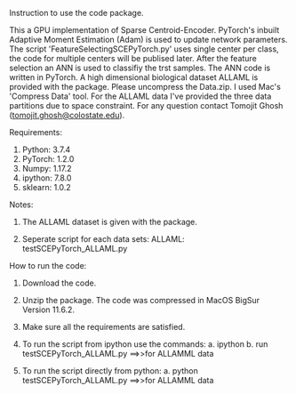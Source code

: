 Instruction to use the code package.

This a GPU implementation of Sparse Centroid-Encoder. PyTorch's inbuilt Adaptive Moment Estimation (Adam)
is used to update network parameters. The script 'FeatureSelectingSCEPyTorch.py' uses single center
per class, the code for multiple centers will be publised later. After the feature
selection an ANN is used to classifiy the trst samples. The ANN code is written in PyTorch.
A high dimensional biological dataset ALLAML is provided with the package.
Please uncompress the Data.zip. I used Mac's 'Compress Data' tool. For
the ALLAML data I've provided the three data partitions due to space constraint.
For any question contact Tomojit Ghosh (tomojit.ghosh@colostate.edu).


Requirements:
1. Python: 3.7.4
2. PyTorch: 1.2.0
3. Numpy: 1.17.2
4. ipython: 7.8.0
5. sklearn: 1.0.2


Notes: 
1. The ALLAML dataset is given with the package.

2. Seperate script for each data sets:
		ALLAML: testSCEPyTorch_ALLAML.py

How to run the code:
1. Download the code.

2. Unzip the package. The code was compressed in MacOS BigSur Version 11.6.2.

3. Make sure all the requirements are satisfied.

4. To run the script from ipython use the commands:
    a. ipython
	b. run testSCEPyTorch_ALLAML.py ==>>for ALLAMML data

5. To run the script directly from python:
    a. python testSCEPyTorch_ALLAML.py ==>>for ALLAMML data
